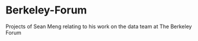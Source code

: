 # Berkeley-Forum

Projects of Sean Meng relating to his work on the data team at The Berkeley Forum
